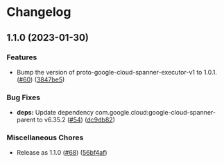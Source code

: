 # Changelog

## 1.1.0 (2023-01-30)


### Features

* Bump the version of proto-google-cloud-spanner-executor-v1 to 1.0.1. ([#60](https://github.com/googleapis/cndb-client-testing-protos/issues/60)) ([3847be5](https://github.com/googleapis/cndb-client-testing-protos/commit/3847be58380eae4795db88c80a7b22421ae225e2))


### Bug Fixes

* **deps:** Update dependency com.google.cloud:google-cloud-spanner-parent to v6.35.2 ([#54](https://github.com/googleapis/cndb-client-testing-protos/issues/54)) ([dc9db82](https://github.com/googleapis/cndb-client-testing-protos/commit/dc9db822f68a48d466b81af1621d6ac409ecaa54))


### Miscellaneous Chores

* Release as 1.1.0 ([#68](https://github.com/googleapis/cndb-client-testing-protos/issues/68)) ([56bf4af](https://github.com/googleapis/cndb-client-testing-protos/commit/56bf4af38f23b23f8a7439fcd89aea2261c5cb3f))
